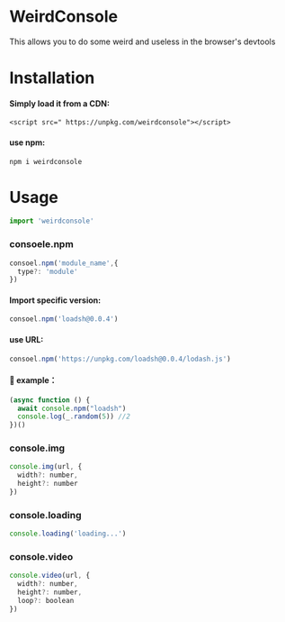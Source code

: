 # WeirdConsole
This allows you to do some weird and useless in the browser's devtools

# Installation
#### Simply load it from a CDN:
```html5
<script src=" https://unpkg.com/weirdconsole"></script>
```

#### use npm:
```
npm i weirdconsole
```

# Usage

```javascript
import 'weirdconsole'
```

### consoele.npm

```javascript
consoel.npm('module_name',{
  type?: 'module'
})
```


#### Import specific version:
```javascript
consoel.npm('loadsh@0.0.4')
```
#### use URL:
```javascript
consoel.npm('https://unpkg.com/loadsh@0.0.4/lodash.js')
```
#### 🌰 example：
```javascript
(async function () {
  await console.npm("loadsh")
  console.log(_.random(5)) //2
})()
```

### console.img

```javascript
console.img(url, {
  width?: number,
  height?: number
})
```
### console.loading
```javascript
console.loading('loading...')
```

### console.video
```javascript
console.video(url, {
  width?: number,
  height?: number,
  loop?: boolean
})
```

